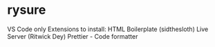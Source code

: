 # rysure

VS Code only
Extensions to install: HTML Boilerplate (sidthesloth)
Live Server (Ritwick Dey)
Prettier - Code formatter
